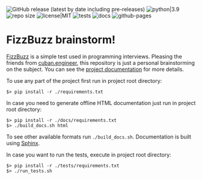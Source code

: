 ![GitHub release (latest by date including pre-releases)](https://img.shields.io/github/v/release/estog/fizzbuzz?include_prereleases) ![python|3.9](https://img.shields.io/badge/python-3.9-blue) ![repo size](https://img.shields.io/github/repo-size/EStog/fizzbuzz) ![license|MIT](https://img.shields.io/github/license/EStog/fizzbuzz) ![tests](https://github.com/EStog/fizzbuzz/actions/workflows/tests.yml/badge.svg) ![docs](https://github.com/EStog/fizzbuzz/actions/workflows/docs.yml/badge.svg) ![github-pages](https://img.shields.io/github/deployments/estog/pathex/github-pages?label=github-pages)

# FizzBuzz brainstorm!

[FizzBuzz](https://wiki.c2.com/?FizzBuzzTest) is a simple test used in programming interviews. Pleasing the friends from [cuban.engineer](https://cuban.engineer/), this repository is just a personal brainstorming on the subject. You can see the [project documentation](https://estog.github.io/fizzbuzz) for more details.

To use any part of the project first run in project root directory:

```shell
$> pip install -r ./requirements.txt
```

In case you need to generate offline HTML documentation just run in project root directory:

```shell
$> pip install -r ./docs/requirements.txt
$> ./build_docs.sh html
```

To see other available formats run `./build_docs.sh`. Documentation is built using [Sphinx](https://www.sphinx-doc.org/).

In case you want to run the tests, execute in project root directory:

```shell
$> pip install -r ./tests/requirements.txt
$> ./run_tests.sh
```
